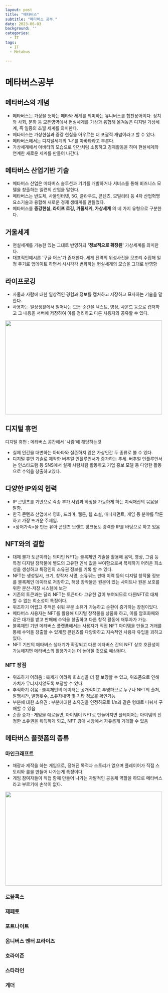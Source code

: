 ```yaml
---
layout: post
title: "메타버스"
subtitle: "메타버스 공부."
date: 2023-06-03
background: ''
categories:
  - IT
tags:
  - IT
  - Metabus

---
```


# 메타버스공부

  ## 메타버스의 개념

- 메타버스는 가상을 뜻하는 메타와 세계를 의미하는 유니버스를 합친용어이다. 정치와 사회, 문화 등 모든영역에서 현실세계를 가상과 융합해 옮겨놓은 디지털 가상세계, 즉 일종의 초월 세계를 의미한다.
- 메타버스는 가상현실과 증강 현실을 아우르는 더 포괄적 개념이라고 할 수 있다.
- 메타버스에서는 디지털세계의 '나'를 아바타라고 부른다.
- 가상세계에서 아바타의 모습으로 인간처럼 소통하고 경제활동을 하며 현실세계와 연계한 새로운 세계를 만들어 나간다.

## 메타버스 산업기반 기술

- 메타버스 산업은 메타버스 솔루션과 기기를 개발하거나 서비스를 통해 비즈니스 모델을 창출하는 일련의 산업을 말한다.
- 메타버스는 반도체, 사물인터넷, 5G, 클라우드, 콘텐츠, 모빌리티 등 4차 산업혁명 요소기술과 융합해 새로운 경제 생태계를 만들었다.
- 메타버스를 
**증강현실, 라이프 로깅, 거울세계, 가상세계**
의 네 가지 유형으로 구분한다.


## 거울세계

- 현실세계를 가능한 있는 그대로 반영하되 **'정보적으로 확장된'** 가상세계를 의미한다.
- 대표적인예시론 '구글 어스'가 존재한다. 세계 전역의 위성사진을 모조리 수집해 일정 주기로 업데이트 하면서 시시각각 변화하는 현실세계의 모습을 그대로 반영함

## 라이프로깅

- 사물과 사람에 대한 일상적인 경험과 정보를 캡처하고 저장하고 묘사하는 기술을 말한다.
- 사용자는 일상생활에서 일어나는 모든 순간을 텍스트, 영상, 사운드 등으로 캡처하고 그 내용을 서버에 저장하여 이를 정리하고 다른 사용자와 공유할 수 있다.

<img src="https://github.com/YonggyuCho/YonggyuCho.github.io/assets/127103253/1f508c0c-dca4-42c9-9847-30ece8ebe972" style="width: 500px; height: 300px;">

## 디지털 휴먼

디지털 휴먼 : 메타버스 공간에서 '사람'에 해당하는것
- 실제 인간을 대변하는 아바타와 실존하지 않은 가상인간 두 종류로 볼 수 있다.
- 디지털 휴먼 기술로 제작한 버추얼 인플루언서가 증가하는 추세. 버추얼 인플루언서는 인스타드램 등 SNS에서 실제 사람처럼 활동하고 기업 홍보 모델 등 다양한 활동으로 수익을 창출하고있다.

## 다양한 IP와의 협력
- IP 콘텐츠를 기반으로 각종 부가 사업과 확장을 가능하게 하는 지식재산의 묶음을 말함.
- 한국 콘텐츠 산업에서 영화, 드라마, 웹툰, 웹 소설, 매니지먼트, 게임 등 분야를 막론하고 가장 뜨거운 주제임.
- <상어가족>을 만든 유아 콘텐츠 브랜드 핑크퐁도 강력한 IP를 바탕으로 하고 있음

## NFT와의  결합

- 대체 불가 토큰이라는 의미인 NFT는 블록체인 기술을 활용해 음악, 영상, 그림 등 특정 디지털 창작물에 별도의 고유한 인식 값을 부여함으로써 복제하기 어려운 희소성을 생성하고 특정인의 소유권 정보를 기록 할 수 있다.
- NFT는 생성일시, 크기, 창작자 서명, 소유궈느 판매 이력 등의 디지털 창작물 정보를 블록체인 데이터로 저장하고, 해당 창작물은 원본이 있는 사이트나 원본 보호를 위한 분산-저장 시스템에 보관
- 기존의 토큰과는 달리 NFT는 토큰마다 고유한 값이 부여되므로 다른NFT로 대체 할 수 없는 희소성이 특징이다.
- 위조하기 어렵고 추적은 쉬워 부분 소유가 가능하고 순환이 증가하는 장점이있다.
- 메타버스 사용자는 NFT를 활용해 디지털 창작물을 상품화 하고, 이를 암호화페와 같은 대가를 받고 판매해 수익을 창출하고 다른 창작 활동에 재투자가 가능.
- 블록체인 기반 메타버스 플랫폼에서는 사용자가 직접 NFT 아이템을 만들고 거래를 통해 수익을 창출할 수 있게끔 콘텐츠를 다양화하고 지속적인 사용자 유입을 꾀하고있다.
- NFT 기반의 메타버스 생태계가 확장되고 다른 메타버스 간의 NFT 상호 호환성이 가능해지면 메타버스의 활용가치는 더 높아질 것으로 예상된다.

### NFT 장점

- 위조하기 어려움 : 복제가 어려워 희소성을 더 잘 보장할 수 있고, 위조품으로 인해 가치가 무너지지않도록 보장할 수 있다.
-  추적하기 쉬움 : 블록체인의 데이터는 공개적이고 투명하므로 누구나 NFT의 출처, 발행시간, 발행횟수, 소유자내역 및 기타 정보를 확인가능
-  부분에 대한 소유권 : 부분에대한 소유권을 인정하므로 1/n과 같은 형태로 나눠서 구매할 수 있음
-  순환 증가 : 게임을 예로들면, 아이템이 NFT로 만들어지면 플레이어는 아이템의 진정한 소유권을 획득하게 되고, NFT 경매 시장에서 자유롭게 거래할 수 있음

## 메타버스 플랫폼의 종류
 
 
 
 ### 마인크래프트

- 채광과 제작을 하는 게임으로, 정해진 목적과 스토리가 없으며 플레이어가 직접 스토리와 룰을 만들어 나가는게 특징이다.
- 게임 참여자들이 직접 함께 만들어 나가는 자발적인 공동체 역할을 하므로 메타버스라고 부르기에 손색이 없다.
 <img src="https://github.com/YonggyuCho/YonggyuCho.github.io/assets/127103253/0f3c9390-ce1c-4df5-8e95-142dd16e9177" style="width: 500px; height: 300px;">

### 로블록스

### 제페토

### 포트나이트

### 옴니버스 엔터 프라이즈

### 호라이즌

### 스타라인

### 게더







